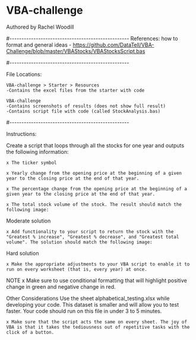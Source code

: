 # VBA-challenge

Authored by Rachel Woodill

#--------------------------------------------------
References:
	how to format and general ideas - https://github.com/DataTell/VBA-Challenge/blob/master/VBAStocks/VBAStocksScript.bas

#--------------------------------------------------

File Locations:

	VBA-challenge > Starter > Resources
	-Contains the excel files from the starter with code
	
	VBA-challenge
	-Contains screenshots of results (does not show full result)
	-Contains script file with code (called StockAnalysis.bas)


#--------------------------------------------------

Instructions:
 
Create a script that loops through all the stocks for one year and outputs the following information:

	x The ticker symbol

	x Yearly change from the opening price at the beginning of a given year to the closing price at the end of that year.

	x The percentage change from the opening price at the beginning of a given year to the closing price at the end of that year.

	x The total stock volume of the stock. The result should match the following image:

Moderate solution

	x Add functionality to your script to return the stock with the "Greatest % increase", "Greatest % decrease", and "Greatest total volume". The solution should match the following image:

Hard solution

	x Make the appropriate adjustments to your VBA script to enable it to run on every worksheet (that is, every year) at once.

NOTE
	x Make sure to use conditional formatting that will highlight positive change in green and negative change in red.

Other Considerations
Use the sheet alphabetical_testing.xlsx while developing your code. This dataset is smaller and will allow you to test faster. Your code should run on this file in under 3 to 5 minutes.

	x Make sure that the script acts the same on every sheet. The joy of VBA is that it takes the tediousness out of repetitive tasks with the click of a button.

